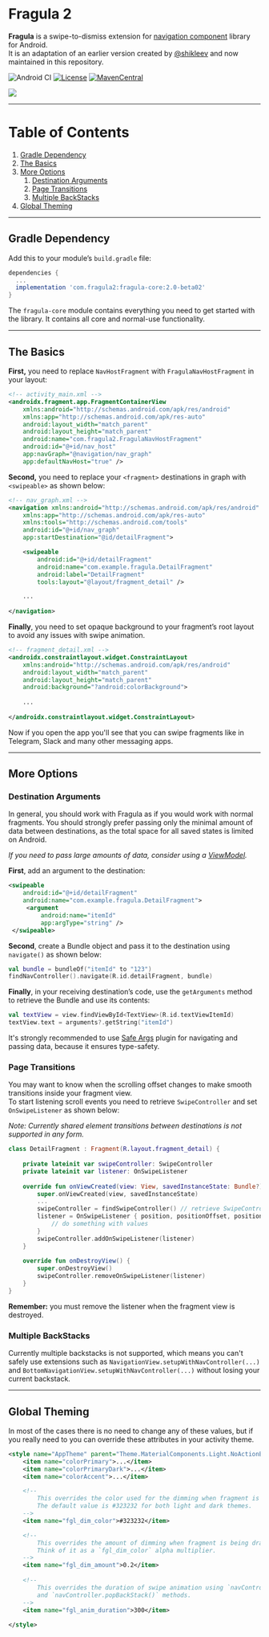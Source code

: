 # Fragula 2

**Fragula** is a swipe-to-dismiss extension for [navigation component](https://developer.android.com/guide/navigation/navigation-getting-started) library for Android.  
It is an adaptation of an earlier version created by [@shikleev](https://github.com/shikleev) and now maintained in this repository.

![Android CI](https://github.com/massivemadness/Fragula/workflows/Android%20CI/badge.svg) [![License](https://img.shields.io/badge/License-Apache%202.0-blue.svg)](https://opensource.org/licenses/Apache-2.0) [![MavenCentral](https://img.shields.io/maven-central/v/com.fragula2/fragula-core?label=Download)](https://repo1.maven.org/maven2/com/fragula2/fragula-core/)

![](.github/images/showcase.gif)

---

# Table of Contents

1. [Gradle Dependency](#gradle-dependency)
2. [The Basics](#the-basics)
3. [More Options](#more-options)
    1. [Destination Arguments](#destination-arguments)
    2. [Page Transitions](#page-transitions)
    3. [Multiple BackStacks](#multiple-backstacks)
4. [Global Theming](#global-theming)

---

## Gradle Dependency

Add this to your module’s `build.gradle` file:

```gradle
dependencies {
  ...
  implementation 'com.fragula2:fragula-core:2.0-beta02'
}
```

The `fragula-core` module contains everything you need to get started with the library. It contains all core and normal-use functionality.

---

## The Basics

**First,** you need to replace `NavHostFragment` with `FragulaNavHostFragment` in your layout:

```xml
<!-- activity_main.xml -->
<androidx.fragment.app.FragmentContainerView
    xmlns:android="http://schemas.android.com/apk/res/android"
    xmlns:app="http://schemas.android.com/apk/res-auto"
    android:layout_width="match_parent"
    android:layout_height="match_parent"
    android:name="com.fragula2.FragulaNavHostFragment" 
    android:id="@+id/nav_host"
    app:navGraph="@navigation/nav_graph"
    app:defaultNavHost="true" />
```

**Second,** you need to replace your `<fragment>` destinations in graph with `<swipeable>` as shown below:

```xml
<!-- nav_graph.xml -->
<navigation xmlns:android="http://schemas.android.com/apk/res/android"
    xmlns:app="http://schemas.android.com/apk/res-auto"
    xmlns:tools="http://schemas.android.com/tools"
    android:id="@+id/nav_graph"
    app:startDestination="@id/detailFragment">

    <swipeable
        android:id="@+id/detailFragment"
        android:name="com.example.fragula.DetailFragment"
        android:label="DetailFragment"
        tools:layout="@layout/fragment_detail" />

    ...
    
</navigation>
```

**Finally**, you need to set opaque background to your fragment’s root layout to avoid any issues with swipe animation.

```xml
<!-- fragment_detail.xml -->
<androidx.constraintlayout.widget.ConstraintLayout
    xmlns:android="http://schemas.android.com/apk/res/android"
    android:layout_width="match_parent"
    android:layout_height="match_parent"
    android:background="?android:colorBackground">
    
    ...
    
</androidx.constraintlayout.widget.ConstraintLayout>
```

Now if you open the app you'll see that you can swipe fragments like in Telegram, Slack and many 
other messaging apps.

---

## More Options

### Destination Arguments

In general, you should work with Fragula as if you would work with normal fragments. You should 
strongly prefer passing only the minimal amount of data between destinations, as the total space
for all saved states is limited on Android.

*If you need to pass large amounts of data, consider using a [ViewModel](https://developer.android.com/topic/libraries/architecture/viewmodel).*

**First**, add an argument to the destination:

```xml
<swipeable 
    android:id="@+id/detailFragment"
    android:name="com.example.fragula.DetailFragment">
     <argument
         android:name="itemId"
         app:argType="string" />
 </swipeable>
```

**Second**, create a Bundle object and pass it to the destination using `navigate()` as shown below: 

```kotlin
val bundle = bundleOf("itemId" to "123")
findNavController().navigate(R.id.detailFragment, bundle)
```

**Finally**, in your receiving destination’s code, use the `getArguments` method to retrieve the Bundle and use its contents:

```kotlin
val textView = view.findViewById<TextView>(R.id.textViewItemId)
textView.text = arguments?.getString("itemId")
```

It's strongly recommended to use [Safe Args](https://developer.android.com/jetpack/androidx/releases/navigation#safe_args) plugin for navigating and passing data, because it ensures type-safety.

### Page Transitions

You may want to know when the scrolling offset changes to make smooth transitions inside your fragment view.  
To start listening scroll events you need to retrieve `SwipeController` and set `OnSwipeListener` as shown below:

*Note: Currently shared element transitions between destinations is not supported in any form.*

```kotlin
class DetailFragment : Fragment(R.layout.fragment_detail) {
   
    private lateinit var swipeController: SwipeController
    private lateinit var listener: OnSwipeListener
    
    override fun onViewCreated(view: View, savedInstanceState: Bundle?) {
        super.onViewCreated(view, savedInstanceState)
        ...
        swipeController = findSwipeController() // retrieve SwipeController for a fragment
        listener = OnSwipeListener { position, positionOffset, positionOffsetPixels ->
            // do something with values
        }
        swipeController.addOnSwipeListener(listener)
    }
   
    override fun onDestroyView() {
        super.onDestroyView()
        swipeController.removeOnSwipeListener(listener)
    }
}
```

**Remember:** you must remove the listener when the fragment view is destroyed.

### Multiple BackStacks

Currently multiple backstacks is not supported, which means you can't safely use extensions such as
`NavigationView.setupWithNavController(...)` and `BottomNavigationView.setupWithNavController(...)`
without losing your current backstack.

---

## Global Theming

In most of the cases there is no need to change any of these values, but if you really need to you 
can override these attributes in your activity theme.

```xml
<style name="AppTheme" parent="Theme.MaterialComponents.Light.NoActionBar">
    <item name="colorPrimary">...</item>
    <item name="colorPrimaryDark">...</item>
    <item name="colorAccent">...</item>

    <!--
        This overrides the color used for the dimming when fragment is being dragged.
        The default value is #323232 for both light and dark themes.
    -->
    <item name="fgl_dim_color">#323232</item>

    <!--
        This overrides the amount of dimming when fragment is being dragged.
        Think of it as a `fgl_dim_color` alpha multiplier.
    -->
    <item name="fgl_dim_amount">0.2</item>
   
    <!--
        This overrides the duration of swipe animation using `navController.navigate(...)` 
        and `navController.popBackStack()` methods.
    -->
    <item name="fgl_anim_duration">300</item>
   
</style>
```
